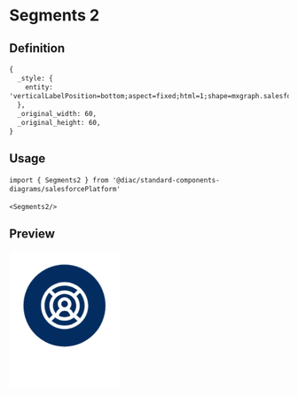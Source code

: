 # Segments 2

## Definition

```
{
  _style: { 
    entity: 'verticalLabelPosition=bottom;aspect=fixed;html=1;shape=mxgraph.salesforce.segments2;',
  },
  _original_width: 60,
  _original_height: 60,
}
```

## Usage

```
import { Segments2 } from '@diac/standard-components-diagrams/salesforcePlatform'

<Segments2/>
```

## Preview

<img src="./segments-2.png" width="200"/>
